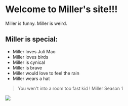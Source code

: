 # Welcome to Miller's site!!!
Miller is funny. Miller is weird.
## Miller is special:
* Miller loves Juli Mao
* Miller loves birds
* Miller is cynical
* Miller is brave
* Miller would love to feel the rain
* Miller wears a hat

> You wen't into a room too fast kid !
Miller Season 1

<img src="https://encrypted-tbn0.gstatic.com/images?q=tbn%3AANd9GcQzGMmk7K39IjmCn2GD-RXLfTdjK8gV48VnqA&usqp=CAU"/>